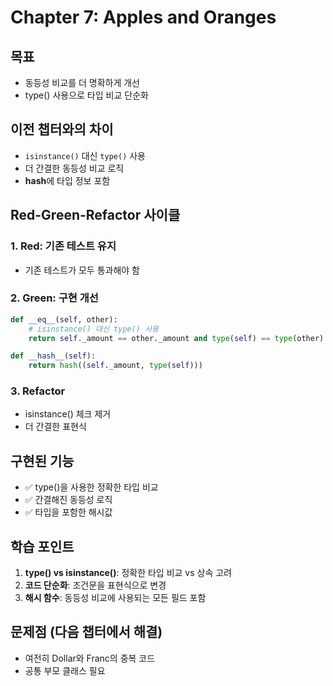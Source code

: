 # Chapter 7: Apples and Oranges

## 목표

- 동등성 비교를 더 명확하게 개선
- type() 사용으로 타입 비교 단순화

## 이전 챕터와의 차이

- `isinstance()` 대신 `type()` 사용
- 더 간결한 동등성 비교 로직
- **hash**에 타입 정보 포함

## Red-Green-Refactor 사이클

### 1. Red: 기존 테스트 유지

- 기존 테스트가 모두 통과해야 함

### 2. Green: 구현 개선

```python
def __eq__(self, other):
    # isinstance() 대신 type() 사용
    return self._amount == other._amount and type(self) == type(other)

def __hash__(self):
    return hash((self._amount, type(self)))
```

### 3. Refactor

- isinstance() 체크 제거
- 더 간결한 표현식

## 구현된 기능

- ✅ type()을 사용한 정확한 타입 비교
- ✅ 간결해진 동등성 로직
- ✅ 타입을 포함한 해시값

## 학습 포인트

1. **type() vs isinstance()**: 정확한 타입 비교 vs 상속 고려
2. **코드 단순화**: 조건문을 표현식으로 변경
3. **해시 함수**: 동등성 비교에 사용되는 모든 필드 포함

## 문제점 (다음 챕터에서 해결)

- 여전히 Dollar와 Franc의 중복 코드
- 공통 부모 클래스 필요
